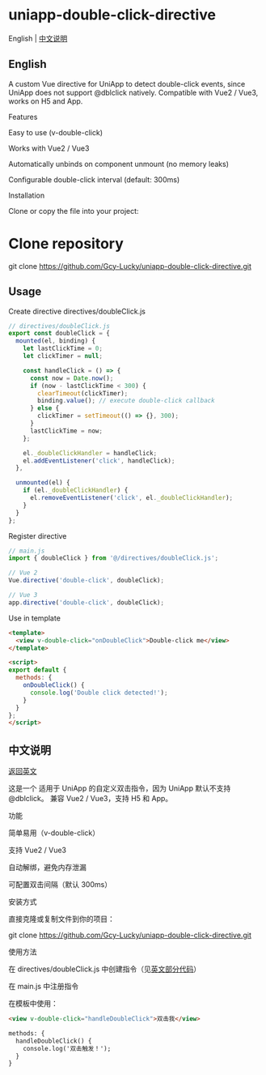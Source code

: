 # uniapp-double-click-directive

English | [中文说明](#中文说明)
## English

A custom Vue directive for UniApp to detect double-click events, since UniApp does not support @dblclick natively.
Compatible with Vue2 / Vue3, works on H5 and App.

 Features

Easy to use (v-double-click)

Works with Vue2 / Vue3

Automatically unbinds on component unmount (no memory leaks)

Configurable double-click interval (default: 300ms)

 Installation

Clone or copy the file into your project:

# Clone repository
git clone https://github.com/Gcy-Lucky/uniapp-double-click-directive.git

 ## Usage

Create directive directives/doubleClick.js

```js
// directives/doubleClick.js
export const doubleClick = {
  mounted(el, binding) {
    let lastClickTime = 0;
    let clickTimer = null;

    const handleClick = () => {
      const now = Date.now();
      if (now - lastClickTime < 300) {
        clearTimeout(clickTimer);
        binding.value(); // execute double-click callback
      } else {
        clickTimer = setTimeout(() => {}, 300);
      }
      lastClickTime = now;
    };

    el._doubleClickHandler = handleClick;
    el.addEventListener('click', handleClick);
  },

  unmounted(el) {
    if (el._doubleClickHandler) {
      el.removeEventListener('click', el._doubleClickHandler);
    }
  }
};
```

Register directive
```js
// main.js
import { doubleClick } from '@/directives/doubleClick.js';

// Vue 2
Vue.directive('double-click', doubleClick);

// Vue 3
app.directive('double-click', doubleClick);
```

Use in template
```html
<template>
  <view v-double-click="onDoubleClick">Double-click me</view>
</template>

<script>
export default {
  methods: {
    onDoubleClick() {
      console.log('Double click detected!');
    }
  }
};
</script>
```

## 中文说明
[返回英文](#english)

这是一个 适用于 UniApp 的自定义双击指令，因为 UniApp 默认不支持 @dblclick。
兼容 Vue2 / Vue3，支持 H5 和 App。

 功能

简单易用（v-double-click）

支持 Vue2 / Vue3

自动解绑，避免内存泄漏

可配置双击间隔（默认 300ms）

 安装方式

直接克隆或复制文件到你的项目：

git clone https://github.com/Gcy-Lucky/uniapp-double-click-directive.git

 使用方法

在 directives/doubleClick.js 中创建指令（见[英文部分代码](#Usage)）

在 main.js 中注册指令

在模板中使用：
```html
<view v-double-click="handleDoubleClick">双击我</view>

methods: {
  handleDoubleClick() {
    console.log('双击触发！');
  }
}
```
